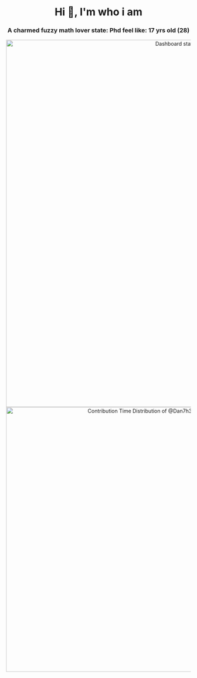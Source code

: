 <h1 align="center">Hi 👋, I'm who i am</h1>
<h3 align="center">A charmed fuzzy math lover state: Phd feel like: 17 yrs old (28)</h3>

<!-- Copy-paste in your Readme.md file -->

<a href="https://next.ossinsight.io/widgets/official/compose-user-dashboard-stats?user_id=123359596" target="_blank" style="display: block" align="center">
  <picture>
    <source media="(prefers-color-scheme: dark)" srcset="https://next.ossinsight.io/widgets/official/compose-user-dashboard-stats/thumbnail.png?user_id=123359596&image_size=auto&color_scheme=dark" width="1000" height="auto">
    <img alt="Dashboard stats of @Dan7h3x" src="https://next.ossinsight.io/widgets/official/compose-user-dashboard-stats/thumbnail.png?user_id=123359596&image_size=auto&color_scheme=light" width="1000" height="auto">
  </picture>
</a>
<!-- Copy-paste in your Readme.md file -->

<a href="https://next.ossinsight.io/widgets/official/analyze-user-contribution-time-distribution?period=all_times&user_id=123359596" target="_blank" style="display: block" align="center">
  <picture>
    <source media="(prefers-color-scheme: dark)" srcset="https://next.ossinsight.io/widgets/official/analyze-user-contribution-time-distribution/thumbnail.png?period=all_times&user_id=123359596&image_size=auto&color_scheme=dark" width="721" height="auto">
    <img alt="Contribution Time Distribution of @Dan7h3x" src="https://next.ossinsight.io/widgets/official/analyze-user-contribution-time-distribution/thumbnail.png?period=all_times&user_id=123359596&image_size=auto&color_scheme=light" width="721" height="auto">
  </picture>
</a>

<!-- Made with [OSS Insight](https://ossinsight.io/) -->
